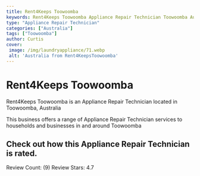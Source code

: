 ```yaml
---
title: Rent4Keeps Toowoomba
keywords: Rent4Keeps Toowoomba Appliance Repair Technician Toowoomba Australia 
type: "Appliance Repair Technician"
categories: ["Australia"]
tags: ["Toowoomba"]
author: Curtis
cover:
 image: /img/laundryappliance/71.webp
 alt: 'Australia from Rent4KeepsToowoomba'
---
```


# Rent4Keeps Toowoomba
Rent4Keeps Toowoomba is an Appliance Repair Technician located in Toowoomba, Australia

This business offers a range of Appliance Repair Technician services to households and businesses in and around Toowoomba

## Check out how this Appliance Repair Technician is rated.
Review Count: (9)
Review Stars: 4.7

